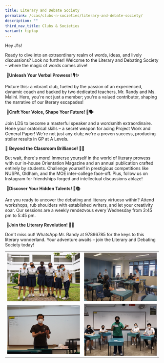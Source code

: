 ```yaml
---
title: Literary and Debate Society
permalink: /ccas/clubs-n-societies/literary-and-debate-society/
description: ""
third_nav_title: Clubs & Societies
variant: tiptap
---
```

<p>Hey J1s!</p>
<p>Ready to dive into an extraordinary realm of words, ideas, and lively
discussions? Look no further! Welcome to the Literary and Debating Society
– where the magic of words comes alive!</p>
<p>&nbsp;🚀<strong>Unleash Your Verbal Prowess!&nbsp;🎙️✨</strong>
</p>
<p>Picture this: a vibrant club, fueled by the passion of an experienced,
dynamic coach and backed by two dedicated teachers, Mr. Randy and Ms. Malini.
Here, you're not just a member; you're a valued contributor, shaping the
narrative of our literary escapades!</p>
<p>&nbsp;🌈<strong>Craft Your Voice, Shape Your Future!&nbsp;📝🗣️</strong>
</p>
<p>Join LDS to become a masterful speaker and a wordsmith extraordinaire.
Hone your oratorical skills – a secret weapon for acing Project Work and
General Paper! We're not just any club; we're a proven success, producing
stellar results in GP at A Levels.</p>
<p>📖&nbsp;<strong>Beyond the Classroom Brilliance!&nbsp;🌟🌐</strong>
</p>
<p>But wait, there's more! Immerse yourself in the world of literary prowess
with our in-house Orientation Magazine and an annual publication crafted
entirely by students. Challenge yourself in prestigious competitions like
NUSPA, Oldham, and the MOE inter-college face-off. Plus, follow us on Instagram
for friendships forged and intellectual discussions ablaze!</p>
<p>&nbsp;🎤<strong>Discover Your Hidden Talents!&nbsp;🌟📚</strong>
</p>
<p>Are you ready to uncover the debating and literary virtuoso within? Attend
workshops, rub shoulders with established writers, and let your creativity
soar. Our sessions are a weekly rendezvous every Wednesday from 3:45 pm
to 5:45 pm.</p>
<p>&nbsp;🔗<strong>Join the Literary Revolution!&nbsp;📲💬</strong>
</p>
<p>Don't miss out! WhatsApp Mr. Randy at 97896785 for the keys to this literary
wonderland. Your adventure awaits – join the Literary and Debating Society
today!</p>
<table>
<tbody>
<tr>
<td rowspan="1" colspan="1">
<div class="isomer-image-wrapper">
<img style="width: 100%" height="auto" width="100%" src="/images/lds1.jpg">
</div>
</td>
<td rowspan="1" colspan="1">
<div class="isomer-image-wrapper">
<img style="width: 100%" height="auto" width="100%" src="/images/lds2.jpg">
</div>
</td>
</tr>
<tr>
<td rowspan="1" colspan="1">
<div class="isomer-image-wrapper">
<img style="width: 100%" height="auto" width="100%" src="/images/lds3.jpg">
</div>
</td>
<td rowspan="1" colspan="1">
<div class="isomer-image-wrapper">
<img style="width: 100%" height="auto" width="100%" src="/images/lds4.jpg">
</div>
</td>
</tr>
</tbody>
</table>
<p></p>